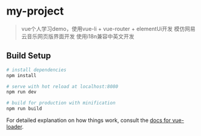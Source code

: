# my-project

> vue个人学习demo，使用vue-li + vue-router + elementUi开发 
> 模仿网易云音乐网页版界面开发
> 使用i18n兼容中英文开发

## Build Setup

``` bash
# install dependencies
npm install

# serve with hot reload at localhost:8080
npm run dev

# build for production with minification
npm run build
```

For detailed explanation on how things work, consult the [docs for vue-loader](http://vuejs.github.io/vue-loader).
